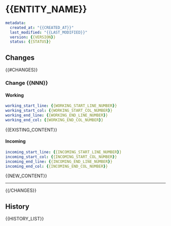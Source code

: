 # {{ENTITY_NAME}}

```yaml
metadata:
  created_at: "{{CREATED_AT}}"
  last_modified: "{{LAST_MODIFIED}}"
  version: {{VERSION}}
  status: {{STATUS}}
```

## Changes

{{#CHANGES}}

### Change {{NNN}}

#### Working

```yaml
working_start_line: {{WORKING_START_LINE_NUMBER}}
working_start_col: {{WORKING_START_COL_NUMBER}}
working_end_line: {{WORKING_END_LINE_NUMBER}}
working_end_col: {{WORKING_END_COL_NUMBER}}
```

{{EXISTING_CONTENT}}

#### Incoming

```yaml
incoming_start_line: {{INCOMING_START_LINE_NUMBER}}
incoming_start_col: {{INCOMING_START_COL_NUMBER}}
incoming_end_line: {{INCOMING_END_LINE_NUMBER}}
incoming_end_col: {{INCOMING_END_COL_NUMBER}}
```

{{NEW_CONTENT}}

---

{{/CHANGES}}

## History

{{HISTORY_LIST}}
